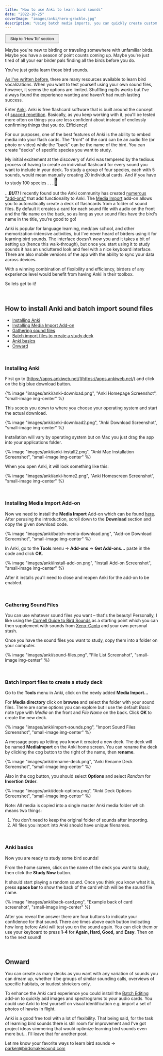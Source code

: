 ```yaml
---
title: "How to use Anki to learn bird sounds"
date: "2022-10-25"
coverImage: "images/anki/hero-grackle.jpg"
description: "Using batch media imports, you can quickly create custom Anki decks to efficiently learn any bird sound."
---
```


<a href="#howto"><button style="padding: 5px 15px;">Skip to "How To" section</button></a>

Maybe you're new to birding or traveling somewhere with unfamiliar birds. Maybe you have a season of point counts coming up. Maybe you're just tired of all your ear birder pals finding all the birds before you do.

You've just gotta learn those bird sounds.

[As I've written before](/blog/2020-09-16-getting-started-merlin#recs), there are many resources available to learn bird vocalizations. When you want to test yourself using your own sound files, however, it seems the options are limited. Shuffling mp3s *works* but I've always found the experience wanting and haven't had much lasting success.

Enter [Anki](https://apps.ankiweb.net/). Anki is free flashcard software that is built around the concept of [spaced repetition](https://en.wikipedia.org/wiki/Spaced_repetition). Basically, as you keep working with it, you'll be tested more often on things you are less confident about instead of endlessly confirming things that you do. Efficiency!

For our purposes, one of the best features of Anki is the ability to embed media into your flash cards. The "front" of the card can be an audio file (or photo or video) while the "back" can be the name of the bird. You can create "decks" of specific species you want to study.

My initial excitement at the discovery of Anki was tempered by the tedious process of having to create an individual flashcard for every sound you want to include in your deck. To study a group of four species, each with 5 sounds, would mean manually creating 20 individual cards. And if you have to study 100 species . . .<span style="font-size: 1.5rem">🫠</span>

...***BUT!*** I recently found out the Anki community has created [numerous "add-ons"](https://ankiweb.net/shared/addons/2.1) that add functionality to Anki. The [Media Import](https://ankiweb.net/shared/info/1531997860) add-on allows you to automatically create a deck of flashcards from a folder of sound files. By default it creates a card for each sound file with audio on the front and the file name on the back, so as long as your sound files have the bird's name in the title, you're good to go!

Anki is popular for language learning, med/law school, and other memorization-intensive activities, but I've never heard of birders using it for learning bird sounds. The interface doesn't *wow* you and it takes a bit of setting up (hence this walk-through), but once you start using it to study sounds it has an uncluttered look and feel with a nice keyboard interface. There are also mobile versions of the app with the ability to sync your data across devices.

With a winning combination of flexibility and efficiency, birders of any experience level would benefit from having Anki in their toolbox.

So lets get to it!

<br id="howto">

<h2>How to install Anki and batch import sound files</h2>

<section class="nav-box">

- [Installing Anki](#installing-anki)
- [Installing Media Import Add-on](#media-import)
- [Gathering sound files](#sound-files)
- [Batch import files to create a study deck](#batch-import)
- [Anki basics](#anki-basics)
- [Onward](#onward)

</section>

<br id="installing-anki">

<h3>Installing Anki</h3>

First go to [https://apps.ankiweb.net/](https://apps.ankiweb.net/) and click on the big blue download button.

{% image "images/anki/anki-download.png", "Anki Homepage Screenshot", "small-image img-center" %}

This scoots you down to where you choose your operating system and start the actual download.

{% image "images/anki/anki-download2.png", "Anki Download Screenshot", "small-image img-center" %}

Installation will vary by operating system but on Mac you just drag the app into your applications folder.

{% image "images/anki/anki-install2.png", "Anki Mac Installation Screenshot", "small-image img-center" %}

When you open Anki, it will look something like this:

{% image "images/anki/anki-home2.png", "Anki Homescreen Screenshot", "small-image img-center" %}

<br id="media-import">

<h3>Installing Media Import Add-on</h3>

Now we need to install the **Media Import**  Add-on which can be found [here](https://ankiweb.net/shared/info/1531997860). After perusing the introduction, scroll down to the **Download** section and copy the given download code.

{% image "images/anki/batch-media-download.png", "Add-on Download Screenshot", "small-image img-center" %}

In Anki, go to the **Tools** menu → **Add-ons** → **Get Add-ons...** paste in the code and click **OK**.

{% image "images/anki/install-add-on.png", "Install Add-on Screenshot", "small-image img-center" %}

After it installs you'll need to close and reopen Anki for the add-on to be enabled.

<br id="sound-files">

<h3>Gathering Sound Files</h3>

You can use whatever sound files you want – that's the beauty! Personally, I like using the [Cornell Guide to Bird Sounds](https://www.macaulaylibrary.org/product/the-cornell-guide-to-bird-sounds-us-and-canada/) as a starting point which you can then supplement with sounds from [Xeno-Canto](https://xeno-canto.org/) and your own personal stash.

Once you have the sound files you want to study, copy them into a folder on your computer.

{% image "images/anki/sound-files.png", "File List Screenshot", "small-image img-center" %}

<br id="batch-import">

<h3>Batch import files to create a study deck</h3>

Go to the **Tools** menu in Anki, click on the newly added **Media Import...**

For **Media directory** click on **browse** and select the folder with your sound files. There are some options you can explore but I use the default *Basic* note type with *Media* on the front and *File Name* on the back. Click **OK** to create the new deck.

{% image "images/anki/import-sounds.png", "Import Sound Files Screenshot", "small-image img-center" %}

A message pops up letting you know it created a new deck. The deck will be named **MediaImport** on the Anki home screen. You can rename the deck by clicking the cog button to the right of the name, then **rename**.

{% image "images/anki/rename-deck.png", "Anki Rename Deck Screenshot", "small-image img-center" %}

Also in the cog button, you should select **Options** and select *Random* for **Insertion Order**.

{% image "images/anki/deck-options.png", "Anki Deck Options Screenshot", "small-image img-center" %}

<aside>

Note: All media is copied into a single master Anki media folder which means two things:

1. You don't need to keep the original folder of sounds after importing.
2. All files you import into Anki should have unique filenames.

</aside>

<br id="anki-basics">

<h3>Anki basics</h3>

Now you are ready to study some bird sounds! 

From the home screen, click on the name of the deck you want to study, then click the **Study Now** button. 

It should start playing a random sound. Once you think you know what it is, press **space bar** to show the back of the card which will be the sound file name.

{% image "images/anki/back-card.png", "Example back of card screenshot", "small-image img-center" %}

After you reveal the answer there are four buttons to indicate your confidence for that sound. There are times above each button indicating how long before Anki will test you on the sound again. You can click them or use your keyboard to press **1-4** for **Again, Hard, Good,** and **Easy**. Then on to the next sound!

<br id="onward">

<h2>Onward</h2>

You can create as many decks as you want with any variation of sounds you can dream up, whether it be groups of similar sounding calls, overviews of specific habitats, or loudest shriekers only.

To enhance the Anki card experience you could install the [Batch Editing](https://ankiweb.net/shared/info/291119185) add-on to quickly add images and spectrograms to your audio cards. You could use Anki to test yourself on visual identification e.g. import a set of photos of hawks in flight.

Anki is a good free tool with a lot of flexibility. That being said, for the task of learning bird sounds there is still room for improvement and I've got project ideas simmering that would optimize learning bird sounds even more but... I'll leave that for another post.

Let me know your favorite ways to learn bird sounds → [parker@birdsmakesound.com](mailto:parker@birdsmakesound.com)
